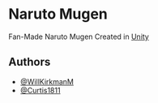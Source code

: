 # Naruto Mugen
Fan-Made Naruto Mugen Created in [Unity](https://unity.com/)

## Authors

- [@WillKirkmanM](https://www.github.com/WillKirkmanM)
- [@Curtis1811](https://www.github.com/Curtis1811)
